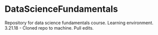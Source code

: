 # DataScienceFundamentals
Repository for data science fundamentals course. Learning environment.
3.21.18 - Cloned repo to machine.
Pull edits.
